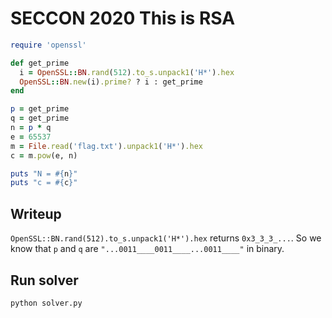 # SECCON 2020 This is RSA

```ruby
require 'openssl'

def get_prime
  i = OpenSSL::BN.rand(512).to_s.unpack1('H*').hex
  OpenSSL::BN.new(i).prime? ? i : get_prime
end

p = get_prime
q = get_prime
n = p * q
e = 65537
m = File.read('flag.txt').unpack1('H*').hex
c = m.pow(e, n)

puts "N = #{n}"
puts "c = #{c}"
```

## Writeup

`OpenSSL::BN.rand(512).to_s.unpack1('H*').hex` returns `0x3_3_3_...`.
So we know that `p` and `q` are `"...0011____0011____...0011____"` in binary.

## Run solver

```bash
python solver.py
```
